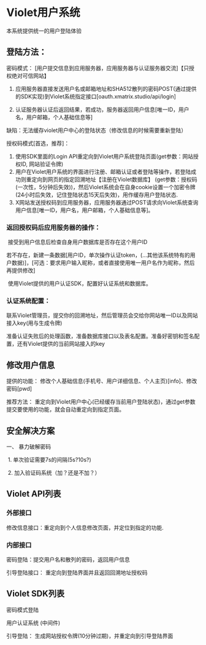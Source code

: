 # Violet用户系统

本系统提供统一的用户登陆体验

## 登陆方法：

密码模式： [用户提交信息到应用服务器，应用服务器与认证服务器交流]【只授权绝对可信网站】

1. 应用服务器直接发送用户名或邮箱地址和SHA512散列的密码POST(通过提供的SDK实现)到Violet系统指定接口[oauth.xmatrix.studio/api/login]

2. 认证服务器认证后返回结果，若成功，服务器返回用户信息[唯一ID，用户名，用户邮箱，个人基础信息等]


缺陷：无法缓存violet用户中心的登陆状态（修改信息的时候需要重新登陆）



授权码模式[首选，推荐]：

1. 使用SDK里面的Login API重定向到Violet用户系统登陆页面(get参数：网站授权ID, 网站验证令牌)
2. 用户在Violet用户系统的界面进行注册、邮箱认证或者登陆等操作，若登陆成功则重定向到网页的指定回溯地址【注册在Violet数据库】 (get参数：授权码(一次性，5分钟后失效))，然后Violet系统会在自身cookie设置一个加密令牌(24小时后失效，记住登陆状态15天后失效)，用作缓存用户登陆状态.
3. X网站发送授权码到应用服务器，应用服务器通过POST请求向Violet系统查询用户信息[唯一ID，用户名，用户邮箱，个人基础信息等]。


### 返回授权码后应用服务器的操作：

​	接受到用户信息后检查自身用户数据库是否存在这个用户ID

​	若不存在，新建一条数据[用户ID，单次操作认证token，(...其他该系统特有的用户数据)]，[可选：要求用户输入昵称，或者直接使用唯一用户名作为昵称，然后再提供修改]

​	使用Violet提供的用户认证SDK，配置好认证系统和数据库。

### 认证系统配置：

​	联系Violet管理员，提交你的回溯地址，然后管理员会交给你网站唯一ID以及网站接入key(用与生成令牌)

​	准备认证失败后的处理函数，准备数据库接口以及表名配置。准备好密钥和签名配置，还有Violet提供的当前网站接入的key



## 修改用户信息

提供的功能： 修改个人基础信息(手机号、用户详细信息、个人主页)[info]、修改密码[pwd]

推荐方法： 重定向到Violet用户中心(已经缓存当前用户登陆状态)，通过get参数提交要使用的功能，就会自动重定向到指定页面。


## 安全解决方案

一、 暴力破解密码

​	1. 单次验证需要7s的间隔(5s?10s?)

​	2. 加入验证码系统（加？还是不加？）



## Violet API列表

### 外部接口

修改信息接口：重定向到个人信息修改页面，并定位到指定的功能.

### 内部接口

密码登陆：提交用户名和散列的密码，返回用户信息

引导登陆接口： 重定向到登陆界面并且返回回溯地址授权码

## Violet SDK列表

密码模式登陆

用户认证系统 (中间件)

引导登陆： 生成网站授权令牌(10分钟过期)，并重定向到引导登陆界面





